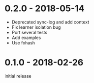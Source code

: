 # 0.2.0 - 2018-05-14

- Deprecated sync-log and add context
- Fix learner isolation bug
- Port several tests
- Add examples
- Use fxhash

# 0.1.0 - 2018-02-26

initial release
